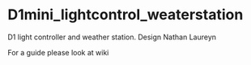 # D1mini_lightcontrol_weaterstation
D1 light controller and weather station.
Design Nathan Laureyn

For a guide please look at wiki
